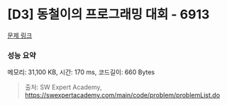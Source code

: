 # [D3] 동철이의 프로그래밍 대회 - 6913 

[문제 링크](https://swexpertacademy.com/main/code/problem/problemDetail.do?contestProbId=AWicMVWKTuMDFAUL) 

### 성능 요약

메모리: 31,100 KB, 시간: 170 ms, 코드길이: 660 Bytes



> 출처: SW Expert Academy, https://swexpertacademy.com/main/code/problem/problemList.do